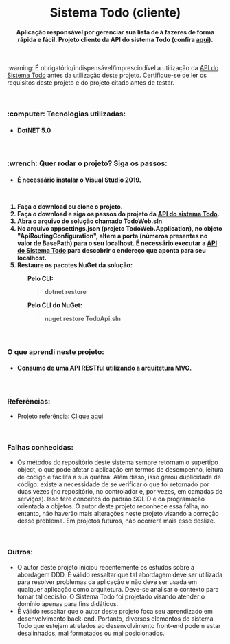 <h1 align="center">Sistema Todo (cliente)</h1>
<h4 align="center">Aplicação responsável por gerenciar sua lista de à fazeres de forma rápida e fácil. Projeto cliente da API do sistema Todo (confira <a href="https://github.com/Doug-Vitor/Todo-Api/">aqui</a>).</h3>

<br/>
<p>:warning: É obrigatório/indispensável/imprescindível a utilização da <a href="https://github.com/Doug-Vitor/Todo-Api/">API do Sistema Todo</a> antes da utilização deste projeto. Certifique-se de ler os requisitos deste projeto e do projeto citado antes de testar.<p>

<br/>
<h3>:computer: Tecnologias utilizadas:</h3>
<h4>
 <ul>
  <li>DotNET 5.0</li>
  </ul>
</h4>

<br/>
<h3>:wrench: Quer rodar o projeto? Siga os passos:</h3>
<h4>
 <ul><li>É necessário instalar o Visual Studio 2019.</li></ul>
 
 <br/>
 <ol>
  <li>Faça o download ou clone o projeto.</li>
  <li>Faça o download e siga os passos do projeto da <a href="https://github.com/Doug-Vitor/Todo-Api">API do sistema Todo</a>.</li>
  <li>Abra o arquivo de solução chamado TodoWeb.sln</li>
  <li>No arquivo appsettings.json (projeto TodoWeb.Application), no objeto "ApiRoutingConfiguration", altere a porta (números presentes no valor de BasePath) para o seu localhost. É necessário executar a <a href="https://github.com/Doug-Vitor/Todo-Api">API do Sistema Todo</a> para descobrir o endereço que aponta para seu localhost.</li>
  <li>Restaure os pacotes NuGet da solução:
   <ul>
    <p>Pelo CLI: <blockquote>dotnet restore</blockquote></p>
    <p>Pelo CLI do NuGet: <blockquote>nuget restore TodoApi.sln</blockquote></p>
   </ul>
  </li>
</h4>

<br/>
<h3>O que aprendi neste projeto:</h3>
<h4>
 <ul>
  <li>Consumo de uma API RESTful utilizando a arquitetura MVC.</li>
 </ul>
</h4>

<br/>
<h3>Referências:</h3>
<ul>
  <li>Projeto referência: <a href="https://github.com/dotnet-architecture/eShopOnWeb">Clique aqui</a></li>
</ul>

<br>
<h3>Falhas conhecidas:</h3>
<ul>
  <li>Os métodos do repositório deste sistema sempre retornam o supertipo object, o que pode afetar a aplicação em termos de desempenho, leitura de código e facilita a sua quebra. Além disso, isso gerou duplicidade de código: existe a necessidade de se verificar o que foi retornado por duas vezes (no repositório, no controlador e, por vezes, em camadas de serviços). Isso fere conceitos do padrão SOLID e da programação orientada a objetos. O autor deste projeto reconhece essa falha, no entanto, não haverão mais alterações neste projeto visando a correção desse problema. Em projetos futuros, não ocorrerá mais esse deslize.</li>
</ul>

<br/>
<h3>Outros:</h3>
<ul>
  <li>O autor deste projeto iniciou recentemente os estudos sobre a abordagem DDD. É válido ressaltar que tal abordagem deve ser utilizada para resolver problemas da aplicação e não deve ser usada em qualquer aplicação como arquitetura. Deve-se analisar o contexto para tomar tal decisão. O Sistema Todo foi projetado visando atender o domínio apenas para fins didáticos.</li>
  <li>É válido ressaltar que o autor deste projeto foca seu aprendizado em desenvolvimento back-end. Portanto, diversos elementos do sistema Todo que estejam atrelados ao desenvolvimento front-end podem estar desalinhados, mal formatados ou mal posicionados.</li>
</ul>
